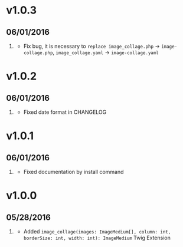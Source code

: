 # v1.0.3
## 06/01/2016

1. [](#bugfix)
    * Fix bug, it is necessary to `replace image_collage.php` -> `image-collage.php`, `image_collage.yaml` -> `image-collage.yaml`

# v1.0.2
## 06/01/2016

1. [](#bugfix)
    * Fixed date format in CHANGELOG

# v1.0.1
## 06/01/2016

1. [](#bugfix)
    * Fixed documentation by install command

# v1.0.0
## 05/28/2016

1. [](#new)
    * Added `image_collage(images: ImageMedium[], column: int, borderSize: int, width: int): ImageMedium` Twig Extension
